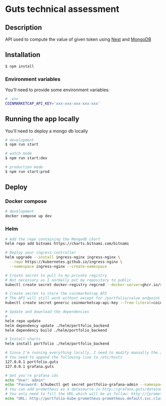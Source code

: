# Guts technical assessment

## Description

API used to compute the value of given token using [Nest](https://github.com/nestjs/nest) and [MongoDB](https://github.com/mongodb/mongo)

## Installation

```bash
$ npm install
```

### Environment variables

You'll need to provide some environment variables:
```bash
# .env
COINMARKETCAP_API_KEY='xxx-xxx-xxx-xxx-xxx'
```

## Running the app locally

You'll need to deploy a mongo db locally

```bash
# development
$ npm run start

# watch mode
$ npm run start:dev

# production mode
$ npm run start:prod
```

## Deploy

### Docker compose
```bash
# development
docker compose up dev
```

### Helm

```bash
# Add the repo containing the Mongodb chart
helm repo add bitnami https://charts.bitnami.com/bitnami

# Deploy your ingress-controller
helm upgrade --install ingress-nginx ingress-nginx \
  --repo https://kubernetes.github.io/ingress-nginx \
  --namespace ingress-nginx --create-namespace

# Create secret to pull to my private registry
# Not necessary as I normally put my repository to public
kubectl create secret docker-registry regcred --docker-server=ghcr.io/simonyerro --docker-username=simonyerro --docker-password=$GITHUB_TOKEN

# Create secret to store the coinmarketcap API
# The API will still work without except for /portfolio/value endpoint
kubectl create secret generic coinmarketcap-api-key --from-literal=coinmarketcap_api_key=$COINMARKETCAP_API_KEY

# Update and download the dependencies
# 
helm repo update
helm dependency update ./helm/portfolio_backend
helm dependency build ./helm/portfolio_backend

# Install charts
helm install portfolio ./helm/portfolio_backend

# Since I'm running everything locally, I need to modify manually the /etc/hosts file to add the ingress host
# You need to append the following line to /etc/hosts
127.0.0.1 portfolio.guts
127.0.0.1 grafana.guts

# Get you're grafana ids
echo "User: admin"
echo "Password: $(kubectl get secret portfolio-grafana-admin --namespace default -o jsonpath="{.data.GF_SECURITY_ADMIN_PASSWORD}" | base64 --decode)"
# You can add prometheus as a datasource in http://grafana.guts/datasources/new
# You only need to fill the URL which will be as follow: http://{prometheus_service}.{namespace}.svc.cluster.local:{port}
echo "URL: http://portfolio-kube-prometheus-prometheus.default.svc.cluster.local:9090"

```
